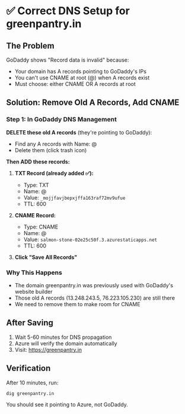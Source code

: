 # ✅ Correct DNS Setup for greenpantry.in

## The Problem
GoDaddy shows "Record data is invalid" because:
- Your domain has A records pointing to GoDaddy's IPs
- You can't use CNAME at root (@) when A records exist
- Must choose: either CNAME OR A records at root

## Solution: Remove Old A Records, Add CNAME

### Step 1: In GoDaddy DNS Management

**DELETE these old A records** (they're pointing to GoDaddy):
- Find any A records with Name: @
- Delete them (click trash icon)

**Then ADD these records:**

1. **TXT Record (already added ✅):**
   - Type: TXT
   - Name: @
   - Value: `_mojjfavjbepxjffa163raf72mv9ufue`
   - TTL: 600

2. **CNAME Record:**
   - Type: CNAME
   - Name: @
   - Value: `salmon-stone-02e25c50f.3.azurestaticapps.net`
   - TTL: 600

3. **Click "Save All Records"**

### Why This Happens
- The domain greenpantry.in was previously used with GoDaddy's website builder
- Those old A records (13.248.243.5, 76.223.105.230) are still there
- We need to remove them to make room for CNAME

## After Saving

1. Wait 5-60 minutes for DNS propagation
2. Azure will verify the domain automatically
3. Visit: https://greenpantry.in

## Verification

After 10 minutes, run:
```bash
dig greenpantry.in
```

You should see it pointing to Azure, not GoDaddy.


